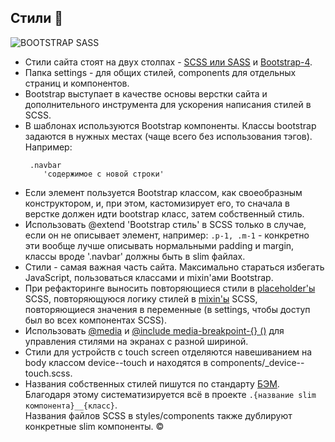 ## Стили :art:
  ![BOOTSTRAP SASS](https://marioaraque.com/sites/default/files/styles/large/public/field/image/bootstrap-sass.png?itok=Dquizsd9)
  * Стили сайта стоят на двух столпах - [SCSS или SASS](https://sass-scss.ru/) и [Bootstrap-4](https://getbootstrap.com/docs/4.5/).
  * Папка settings - для общих стилей, components для отдельных страниц и компонентов.
  * Bootstrap выступает в качестве основы верстки сайта и дополнительного инструмента для ускорения написания стилей в SCSS.
  * В шаблонах используются Bootstrap компоненты. Классы bootstrap задаются в нужных местах (чаще всего без использования тэгов). Например:<br>
      ```
       .navbar
          'содержимое с новой строки'
      ```
  * Если элемент пользуется Bootstrap классом, как своеобразным конструктором, и, при этом, кастомизирует его, то сначала в верстке должен идти bootstrap класс, затем собственный стиль.
  * Использовать @extend 'Bootstrap стиль' в SCSS только в случае, если он не описывает элемент, например: ```.p-1, .m-1``` - конкретно эти вообще лучше описывать нормальными padding и margin,<br> классы вроде '.navbar' должны быть в slim файлах.
  * Стили - самая важная часть сайта. Максимально стараться избегать JavaScript, пользоваться классами и mixin'ами Bootstrap.
  * При рефакторинге выносить повторяющиеся стили в [placeholder'ы](https://sass-lang.com/documentation/style-rules/placeholder-selectors) SCSS, повторяющуюся логику стилей в [mixin'ы](https://sass-lang.com/documentation/at-rules/mixin) SCSS, повторяющиеся значения в переменные (в settings, чтобы доступ был во всех компонентах SCSS).
  * Использовать [@media](https://developer.mozilla.org/ru/docs/Web/CSS/@media) и [@include media-breakpoint-{} ()](https://getbootstrap.com/docs/4.1/layout/overview/) для управления стилями на экранах с разной шириной.
  * Стили для устройств с touch screen отделяются навешиванием на body классом device--touch и находятся в components/_device--touch.scss.
  * Названия собственных стилей пишутся по стандарту [БЭМ](https://ru.wikipedia.org/wiki/%D0%91%D0%AD%D0%9C).<br>Благодаря этому систематизируется всё в проекте ```.{название slim компонента}__{класс}```.<br>Названия файлов SCSS в styles/components также дублируют конкретные slim компоненты. :copyright:

